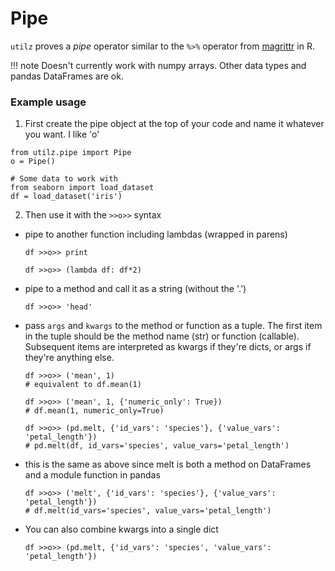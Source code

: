 # Pipe

`utilz` proves a *pipe* operator similar to the `%>%` operator from [magrittr](https://cran.r-project.org/web/packages/magrittr/vignettes/magrittr.html) in R.

!!! note
    Doesn't currently work with numpy arrays. Other data types and pandas DataFrames are ok.

### Example usage

1) First create the pipe object at the top of your code and name it whatever you want. I like 'o'

```
from utilz.pipe import Pipe
o = Pipe()

# Some data to work with
from seaborn import load_dataset
df = load_dataset('iris')
```

2) Then use it with the `>>o>>` syntax  

  - pipe to another function including lambdas (wrapped in parens)  

        df >>o>> print

        df >>o>> (lambda df: df*2)  

  - pipe to a method and call it as a string (without the '.')    

        df >>o>> 'head'  
  
  - pass `args` and `kwargs` to the method or function as a tuple. The first item in the tuple should be the method name (str) or function (callable). Subsequent items are interpreted as kwargs if they're dicts, or args if they're anything else.  
  
        df >>o>> ('mean', 1) 
        # equivalent to df.mean(1)

        df >>o>> ('mean', 1, {'numeric_only': True}) 
        # df.mean(1, numeric_only=True)

        df >>o>> (pd.melt, {'id_vars': 'species'}, {'value_vars': 'petal_length'})
        # pd.melt(df, id_vars='species', value_vars='petal_length')

  - this is the same as above since melt is both a method on DataFrames and a module function in pandas
  
        df >>o>> ('melt', {'id_vars': 'species'}, {'value_vars': 'petal_length'})
        # df.melt(id_vars='species', value_vars='petal_length')

  - You can also combine kwargs into a single dict 
  
        df >>o>> (pd.melt, {'id_vars': 'species', 'value_vars': 'petal_length'})
